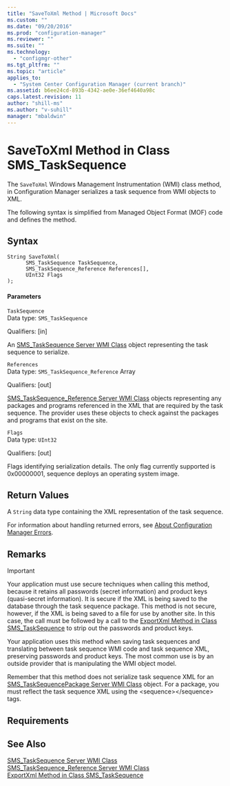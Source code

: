 ```yaml
---
title: "SaveToXml Method | Microsoft Docs"
ms.custom: ""
ms.date: "09/20/2016"
ms.prod: "configuration-manager"
ms.reviewer: ""
ms.suite: ""
ms.technology:
  - "configmgr-other"
ms.tgt_pltfrm: ""
ms.topic: "article"
applies_to:
  - "System Center Configuration Manager (current branch)"
ms.assetid: b6ee24cd-893b-4342-ae0e-36ef4640a98c
caps.latest.revision: 11
author: "shill-ms"
ms.author: "v-suhill"
manager: "mbaldwin"
---
```

# SaveToXml Method in Class SMS_TaskSequence
The `SaveToXml` Windows Management Instrumentation (WMI) class method, in Configuration Manager serializes a task sequence from WMI objects to XML.  

 The following syntax is simplified from Managed Object Format (MOF) code and defines the method.  

## Syntax  

```  
String SaveToXml(  
      SMS_TaskSequence TaskSequence,  
      SMS_TaskSequence_Reference References[],  
      UInt32 Flags  
);  
```  

#### Parameters  
 `TaskSequence`  
 Data type: `SMS_TaskSequence`  

 Qualifiers: [in]  

 An [SMS_TaskSequence Server WMI Class](../../../develop/reference/osd/sms_tasksequence-server-wmi-class.md) object representing the task sequence to serialize.  

 `References`  
 Data type: `SMS_TaskSequence_Reference` Array  

 Qualifiers: [out]  

 [SMS_TaskSequence_Reference Server WMI Class](../../../develop/reference/osd/sms_tasksequence_reference-server-wmi-class.md) objects representing any packages and programs referenced in the XML that are required by the task sequence. The provider uses these objects to check against the packages and programs that exist on the site.  

 `Flags`  
 Data type: `UInt32`  

 Qualifiers: [out]  

 Flags identifying serialization details. The only flag currently supported is 0x00000001, sequence deploys an operating system image.  

## Return Values  
 A `String` data type containing the XML representation of the task sequence.  

 For information about handling returned errors, see [About Configuration Manager Errors](../../../develop/core/understand/about-configuration-manager-errors.md).  

## Remarks  

> [!IMPORTANT]
>  Your application must use secure techniques when calling this method, because it retains all passwords (secret information) and product keys (quasi-secret information). It is secure if the XML is being saved to the database through the task sequence package. This method is not secure, however, if the XML is being saved to a file for use by another site. In this case, the call must be followed by a call to the [ExportXml Method in Class SMS_TaskSequence](../../../develop/reference/osd/exportxml-method-in-class-sms_tasksequence.md) to strip out the passwords and product keys.  

 Your application uses this method when saving task sequences and translating between task sequence WMI code and task sequence XML, preserving passwords and product keys. The most common use is by an outside provider that is manipulating the WMI object model.  

 Remember that this method does not serialize task sequence XML for an [SMS_TaskSequencePackage Server WMI Class](../../../develop/reference/osd/sms_tasksequencepackage-server-wmi-class.md) object. For a package, you must reflect the task sequence XML using the \<sequence>\</sequence> tags.  

## Requirements  

## See Also  
 [SMS_TaskSequence Server WMI Class](../../../develop/reference/osd/sms_tasksequence-server-wmi-class.md)   
 [SMS_TaskSequence_Reference Server WMI Class](../../../develop/reference/osd/sms_tasksequence_reference-server-wmi-class.md)   
 [ExportXml Method in Class SMS_TaskSequence](../../../develop/reference/osd/exportxml-method-in-class-sms_tasksequence.md)
